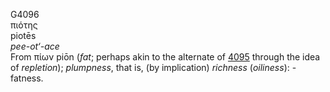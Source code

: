 <body>
  <p>G4096<br>  πιότης  <br> piotēs  <br><i>pee-ot‘-ace </i><br>From   πίων    piōn   (<i>fat</i>; perhaps akin to the alternate of <a href="g4095.htm">4095</a> through the idea of <i>repletion</i>); <i>plumpness</i>, that is, (by implication) <i>richness</i> (<i>oiliness</i>): - fatness.<br></p>
 </body>